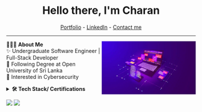 <h1 align="center"> Hello there, I'm Charan</a> </h1>


<p align="center">
  <a href="https://my-portfolio-gules-gamma-26.vercel.app/">Portfolio</a> -
  <a href="https://www.linkedin.com/in/charan-romi-b87460222">LinkedIn</a> - 
  <a href="charanromi325@gmail.com">Contact me</a> 
</p>

-----------------------------------------------------------
👨🏻‍💻 **About Me**<img src="./images/3.jpg" min-width="200px" max-width="200px" width="250px" align="right"> <br>
✨ Undergraduate Software Engineer | Full-Stack Developer <br>
👯 Following Degree at Open University of Sri Lanka<br>
💬 Interested in Cybersecurity<br>



<details>	
 <summary><b>🛠 Tech Stack/ Certifications</b></summary><br>
Languages and Web dev: <br>
<img src="https://img.shields.io/badge/-Python-437CAC?logo=python&logoColor=white&style=flat">&nbsp;
<img src="https://img.shields.io/badge/-Java-437CAC?logo=java&logoColor=white&style=flat">&nbsp;
<img src="https://img.shields.io/badge/-Mysql-DC8F0F?logo=Mysql&logoColor=white&style=flat">&nbsp; 
<img src="https://img.shields.io/badge/-HTML5-DE5934?logo=HTML5&logoColor=white&style=flat">&nbsp;
<img src="https://img.shields.io/badge/-CSS3-2275B2?logo=CSS3&logoColor=white&style=flat"> &nbsp; 
<img src="https://img.shields.io/badge/javascript-blue?logo=javascript"> &nbsp;<br>

Frameworks and Libraries: 
<img src="https://img.shields.io/badge/-React-0E7ACE?logo=react&logoColor=white&style=flat">&nbsp;
<img src="https://img.shields.io/badge/-Laravel-0E7ACE?logo=laravel&logoColor=white&style=flat">&nbsp;
<img src="https://img.shields.io/badge/-Next JS-0E7ACE?logo=nextjs&logoColor=white&style=flat">&nbsp;

Tools and Platforms: 
<img src="https://img.shields.io/badge/-Git-orange?logo=Git&logoColor=white&style=flat">&nbsp; 
<img src="https://img.shields.io/badge/-Visual%20Studio%20Code-25AEF4?logo=visualstudio&logoColor=white&style=flat">&nbsp;
<img src="https://img.shields.io/badge/-Android Studio-green?logo=Android&logoColor=white&style=flat"> &nbsp;


Operating Systems: 
<img src="https://img.shields.io/badge/-Windows-0F7BCF?logo=Windows&logoColor=white&style=flat">&nbsp;
<img src="https://img.shields.io/badge/-Linux-EDBD2B?logo=Linux&logoColor=black&style=flat">&nbsp;

## Certification Badges 🪶
<div style='display:flex; align-items:center; gap: 10px;' align='center'>
<a href="https://api.badgr.io/public/assertions/g9vN-1lkRyiH7ltnxGQ5Xw?identity__email=charanromi325%40gmail.com">
<img src="./images/Postman API Fundamentals Student Expert.png" width="100px" height="100px" />

</div>
</details> 



     

<p align="left">  
<a href=""><img src="https://img.shields.io/github/stars/charan2r?label=Star%20Gazers&style=social"></a>
<a href=""><img src="https://img.shields.io/github/followers/charan2r?style=social"></a>
</p>




